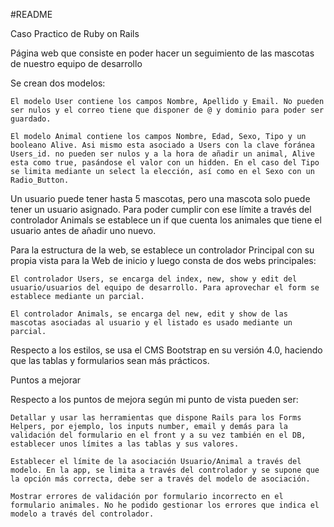 #README

Caso Practico de Ruby on Rails

Página web que consiste en poder hacer un seguimiento de las mascotas de nuestro equipo de desarrollo

Se crean dos modelos:

	El modelo User contiene los campos Nombre, Apellido y Email. No pueden ser nulos y el correo tiene que disponer de @ y dominio para poder ser guardado.

	El modelo Animal contiene los campos Nombre, Edad, Sexo, Tipo y un booleano Alive. Asi mismo esta asociado a Users con la clave foránea Users_id. no pueden ser nulos y a la hora de añadir un animal, Alive esta como true, pasándose el valor con un hidden. En el caso del Tipo se limita mediante un select la elección, así como en el Sexo con un Radio_Button. 

Un usuario puede tener hasta 5 mascotas, pero una mascota solo puede tener un usuario asignado.
Para poder cumplir con ese límite a través del controlador Animals se establece un if que cuenta los animales que tiene el usuario antes de añadir uno nuevo.

Para la estructura de la web, se establece un controlador Principal con su propia vista para la Web de inicio y luego consta de dos webs principales:

	El controlador Users, se encarga del index, new, show y edit del usuario/usuarios del equipo de desarrollo. Para aprovechar el form se establece mediante un parcial.

	El controlador Animals, se encarga del new, edit y show de las mascotas asociadas al usuario y el listado es usado mediante un parcial.

Respecto a los estilos, se usa el CMS Bootstrap en su versión 4.0, haciendo que las tablas y formularios sean más prácticos.


Puntos a mejorar


Respecto a los puntos de mejora según mi punto de vista pueden ser:

	Detallar y usar las herramientas que dispone Rails para los Forms Helpers, por ejemplo, los inputs number, email y demás para la validación del formulario en el front y a su vez también en el DB, establecer unos límites a las tablas y sus valores.

	Establecer el límite de la asociación Usuario/Animal a través del modelo. En la app, se limita a través del controlador y se supone que la opción más correcta, debe ser a través del modelo de asociación.

	Mostrar errores de validación por formulario incorrecto en el formulario animales. No he podido gestionar los errores que indica el modelo a través del controlador.

	




